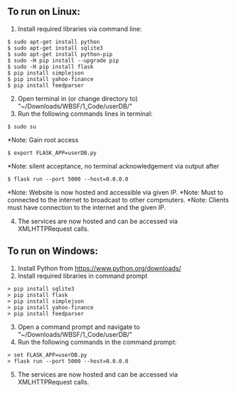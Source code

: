## To run on Linux:

1) Install required libraries via command line:

```
$ sudo apt-get install python
$ sudo apt-get install sqlite3
$ sudo apt-get install python-pip
$ sudo -H pip install --upgrade pip
$ sudo -H pip install flask
$ pip install simplejson
$ pip install yahoo-finance
$ pip install feedparser
```

2) Open terminal in (or change directory to) "~/Downloads/WBSF/1_Code/userDB/"
3) Run the following commands lines in terminal:

```
$ sudo su
```
*Note: Gain root access

```
$ export FLASK_APP=userDB.py
```
*Note: silent acceptance, no terminal acknowledgement via output after

```
$ flask run --port 5000 --host=0.0.0.0
```
*Note: Website is now hosted and accessible via given IP.
*Note: Must to connected to the internet to broadcast to other compmuters.
*Note: Clients must have connection to the internet and the given IP.

4) The services are now hosted and can be accessed via XMLHTTPRequest calls.

## To run on Windows:

1) Install Python from https://www.python.org/downloads/
2) Install required libraries in command prompt

```
> pip install sqlite3
> pip install flask
> pip install simplejson
> pip install yahoo-finance
> pip install feedparser
```

3) Open a command prompt and navigate to "~/Downloads/WBSF/1_Code/userDB/"
4) Run the following commands in the command prompt:

```
> set FLASK_APP=userDB.py
> flask run --port 5000 --host=0.0.0.0
```
5) The services are now hosted and can be accessed via XMLHTTPRequest calls.
